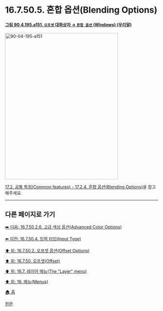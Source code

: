 # 16.7.50.5. 혼합 옵션(Blending Options)

<a id="90-04-195-a151"></a>

#### [그림 90.4.195.a151. `오프셋` 대화상자 → `혼합 옵션` (Windows) (우리말)](./90-04-0195-offset.md#90-04-195-a151)
<img width="372" height="482" alt="90-04-195-a151" src="https://github.com/user-attachments/assets/f9c94cb7-c737-41e9-ab86-37a8598b181d" />

[17.2. 공통 특징(Common features) - 17.2.4. 혼합 옵션(Blending Options)](./17-02-04-blending_options.md)을 참고해주세요.

***

## 다른 페이지로 가기

[➡️ 다음: 16.7.50.2.6. 고급 색상 옵션(Advanced Color Options)](./16-07-50-02-06-advanced_color_options.md)

[⬅️ 이전: 16.7.50.4. 입력 타입(Input Type)](./16-07-50-02-04-input_type.md)

[⬆️ 위: 16.7.50.2. 오프셋 옵션(Offset Options)](./16-07-50-02-00-offset_options.md)

[⬆️ 위: 16.7.50. 오프셋(Offset)](./16-07-50-00-offset.md)

[⬆️ 위: 16.7. 레이어 메뉴(The "Layer" menu)](./16-07-00-the-layer-menu.md)

[⬆️ 위: 16. 메뉴(Menus)](./16-00-menus.md)

[🏠 홈](./00-home.md)

[원문](https://docs.gimp.org/2.10/ko/gimp-layer-offset.html#idm30140)